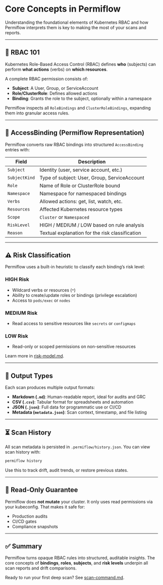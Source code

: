 # Core Concepts in Permiflow

Understanding the foundational elements of Kubernetes RBAC and how Permiflow interprets them is key to making the most of your scans and reports.

---

## 🔑 RBAC 101

Kubernetes Role-Based Access Control (RBAC) defines **who** (subjects) can perform **what actions** (verbs) on **which resources**.

A complete RBAC permission consists of:

- **Subject**: A User, Group, or ServiceAccount
- **Role/ClusterRole**: Defines allowed actions
- **Binding**: Grants the role to the subject, optionally within a namespace

Permiflow inspects all `RoleBindings` and `ClusterRoleBindings`, expanding them into granular access rules.

---

## 🔐 AccessBinding (Permiflow Representation)

Permiflow converts raw RBAC bindings into structured `AccessBinding` entries with:

| Field         | Description                                     |
| ------------- | ----------------------------------------------- |
| `Subject`     | Identity (user, service account, etc.)          |
| `SubjectKind` | Type of subject: User, Group, ServiceAccount    |
| `Role`        | Name of Role or ClusterRole bound               |
| `Namespace`   | Namespace for namespaced bindings               |
| `Verbs`       | Allowed actions: get, list, watch, etc.         |
| `Resources`   | Affected Kubernetes resource types              |
| `Scope`       | `Cluster` or `Namespaced`                       |
| `RiskLevel`   | HIGH / MEDIUM / LOW based on rule analysis      |
| `Reason`      | Textual explanation for the risk classification |

---

## ⚠️ Risk Classification

Permiflow uses a built-in heuristic to classify each binding’s risk level:

### HIGH Risk

- Wildcard verbs or resources (`*`)
- Ability to create/update roles or bindings (privilege escalation)
- Access to `pods/exec` or `nodes`

### MEDIUM Risk

- Read access to sensitive resources like `secrets` or `configmaps`

### LOW Risk

- Read-only or scoped permissions on non-sensitive resources

Learn more in [risk-model.md](./risk-model.md).

---

## 📝 Output Types

Each scan produces multiple output formats:

- **Markdown (`.md`)**: Human-readable report, ideal for audits and GRC
- **CSV (`.csv`)**: Tabular format for spreadsheets and automation
- **JSON (`.json`)**: Full data for programmatic use or CI/CD
- **Metadata (`metadata.json`)**: Scan context, timestamp, and file listing

---

## ⏳ Scan History

All scan metadata is persisted in `.permiflow/history.json`. You can view scan history with:

```bash
permiflow history
```

Use this to track drift, audit trends, or restore previous states.

---

## 🚪 Read-Only Guarantee

Permiflow does **not mutate** your cluster. It only uses read permissions via your kubeconfig. That makes it safe for:

- Production audits
- CI/CD gates
- Compliance snapshots

---

## ✅ Summary

Permiflow turns opaque RBAC rules into structured, auditable insights. The core concepts of **bindings**, **roles**, **subjects**, and **risk levels** underpin all scan reports and drift comparisons.

Ready to run your first deep scan? See [scan-command.md](./scan-command.md).
